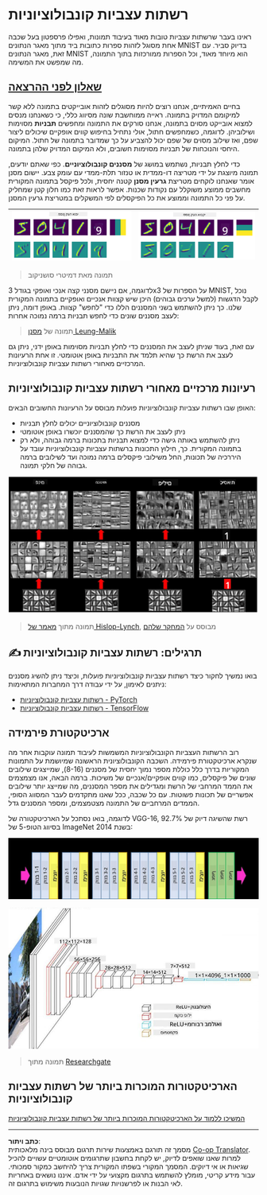 <!--
CO_OP_TRANSLATOR_METADATA:
{
  "original_hash": "088837b42b7d99198bf62db8a42411e0",
  "translation_date": "2025-08-28T19:24:31+00:00",
  "source_file": "lessons/4-ComputerVision/07-ConvNets/README.md",
  "language_code": "he"
}
-->
# רשתות עצביות קונבולוציוניות

ראינו בעבר שרשתות עצביות טובות מאוד בעיבוד תמונות, ואפילו פרספטון בעל שכבה אחת מסוגל לזהות ספרות כתובות ביד מתוך מאגר הנתונים MNIST בדיוק סביר. עם זאת, מאגר הנתונים MNIST הוא מיוחד מאוד, וכל הספרות ממורכזות בתוך התמונה, מה שמפשט את המשימה.

## [שאלון לפני ההרצאה](https://red-field-0a6ddfd03.1.azurestaticapps.net/quiz/107)

בחיים האמיתיים, אנחנו רוצים להיות מסוגלים לזהות אובייקטים בתמונה ללא קשר למיקומם המדויק בתמונה. ראייה ממוחשבת שונה מסיווג כללי, כי כשאנחנו מנסים למצוא אובייקט מסוים בתמונה, אנחנו סורקים את התמונה ומחפשים **תבניות** מסוימות ושילוביהן. לדוגמה, כשמחפשים חתול, אולי נתחיל בחיפוש קווים אופקיים שיכולים ליצור שפם, ואז שילוב מסוים של שפם יכול להצביע על כך שמדובר בתמונה של חתול. המיקום היחסי והנוכחות של תבניות מסוימות חשובים, ולא המיקום המדויק שלהן בתמונה.

כדי לחלץ תבניות, נשתמש במושג של **מסננים קונבולוציוניים**. כפי שאתם יודעים, תמונה מיוצגת על ידי מטריצה דו-ממדית או טנזור תלת-ממדי עם עומק צבע. יישום מסנן אומר שאנחנו לוקחים מטריצת **גרעין מסנן** קטנה יחסית, ולכל פיקסל בתמונה המקורית מחשבים ממוצע משוקלל עם נקודות שכנות. אפשר לראות זאת כמו חלון קטן שמחליק על פני כל התמונה וממוצע את כל הפיקסלים לפי המשקלים במטריצת גרעין המסנן.

![מסנן קצה אנכי](../../../../../translated_images/filter-vert.b7148390ca0bc356ddc7e55555d2481819c1e86ddde9dce4db5e71a69d6f887f.he.png) | ![מסנן קצה אופקי](../../../../../translated_images/filter-horiz.59b80ed4feb946efbe201a7fe3ca95abb3364e266e6fd90820cb893b4d3a6dda.he.png)
----|----

> תמונה מאת דמיטרי סושניקוב

לדוגמה, אם ניישם מסנני קצה אנכי ואופקי בגודל 3x3 על הספרות של MNIST, נוכל לקבל הדגשות (למשל ערכים גבוהים) היכן שיש קצוות אנכיים ואופקיים בתמונה המקורית שלנו. כך ניתן להשתמש בשני המסננים הללו כדי "לחפש" קצוות. באופן דומה, ניתן לעצב מסננים שונים כדי לחפש תבניות ברמה נמוכה אחרות:

> תמונה של [מסנן Leung-Malik](https://www.robots.ox.ac.uk/~vgg/research/texclass/filters.html)

עם זאת, בעוד שניתן לעצב את המסננים כדי לחלץ תבניות מסוימות באופן ידני, ניתן גם לעצב את הרשת כך שהיא תלמד את התבניות באופן אוטומטי. זו אחת הרעיונות המרכזיים מאחורי רשתות עצביות קונבולוציוניות.

## רעיונות מרכזיים מאחורי רשתות עצביות קונבולוציוניות

האופן שבו רשתות עצביות קונבולוציוניות פועלות מבוסס על הרעיונות החשובים הבאים:

* מסננים קונבולוציוניים יכולים לחלץ תבניות
* ניתן לעצב את הרשת כך שהמסננים יוכשרו באופן אוטומטי
* ניתן להשתמש באותה גישה כדי למצוא תבניות בתכונות ברמה גבוהה, ולא רק בתמונה המקורית. כך, חילוץ התכונות ברשתות עצביות קונבולוציוניות עובד על היררכיה של תכונות, החל משילובי פיקסלים ברמה נמוכה ועד לשילובים ברמה גבוהה של חלקי תמונה.

![חילוץ תכונות היררכי](../../../../../translated_images/FeatureExtractionCNN.d9b456cbdae7cb643fde3032b81b2940e3cf8be842e29afac3f482725ba7f95c.he.png)

> תמונה מתוך [מאמר של Hislop-Lynch](https://www.semanticscholar.org/paper/Computer-vision-based-pedestrian-trajectory-Hislop-Lynch/26e6f74853fc9bbb7487b06dc2cf095d36c9021d), מבוסס על [המחקר שלהם](https://dl.acm.org/doi/abs/10.1145/1553374.1553453)

## ✍️ תרגילים: רשתות עצביות קונבולוציוניות

בואו נמשיך לחקור כיצד רשתות עצביות קונבולוציוניות פועלות, וכיצד ניתן להשיג מסננים ניתנים לאימון, על ידי עבודה דרך המחברות המתאימות:

* [רשתות עצביות קונבולוציוניות - PyTorch](ConvNetsPyTorch.ipynb)
* [רשתות עצביות קונבולוציוניות - TensorFlow](ConvNetsTF.ipynb)

## ארכיטקטורת פירמידה

רוב הרשתות העצביות הקונבולוציוניות המשמשות לעיבוד תמונה עוקבות אחר מה שנקרא ארכיטקטורת פירמידה. השכבה הקונבולוציונית הראשונה שמיושמת על התמונות המקוריות בדרך כלל כוללת מספר נמוך יחסית של מסננים (8-16), שמייצגים שילובים שונים של פיקסלים, כמו קווים אופקיים/אנכיים של משיכות. ברמה הבאה, אנו מצמצמים את הממד המרחבי של הרשת ומגדילים את מספר המסננים, מה שמייצג יותר שילובים אפשריים של תכונות פשוטות. עם כל שכבה, ככל שאנו מתקדמים לעבר המסווג הסופי, הממדים המרחביים של התמונה מצטמצמים, ומספר המסננים גדל.

לדוגמה, בואו נסתכל על הארכיטקטורה של VGG-16, רשת שהשיגה דיוק של 92.7% בסיווג הטופ-5 של ImageNet בשנת 2014:

![שכבות ImageNet](../../../../../translated_images/vgg-16-arch1.d901a5583b3a51baeaab3e768567d921e5d54befa46e1e642616c5458c934028.he.jpg)

![פירמידת ImageNet](../../../../../translated_images/vgg-16-arch.64ff2137f50dd49fdaa786e3f3a975b3f22615efd13efb19c5d22f12e01451a1.he.jpg)

> תמונה מתוך [Researchgate](https://www.researchgate.net/figure/Vgg16-model-structure-To-get-the-VGG-NIN-model-we-replace-the-2-nd-4-th-6-th-7-th_fig2_335194493)

## הארכיטקטורות המוכרות ביותר של רשתות עצביות קונבולוציוניות

[המשיכו ללמוד על הארכיטקטורות המוכרות ביותר של רשתות עצביות קונבולוציוניות](CNN_Architectures.md)

---

**כתב ויתור**:  
מסמך זה תורגם באמצעות שירות תרגום מבוסס בינה מלאכותית [Co-op Translator](https://github.com/Azure/co-op-translator). למרות שאנו שואפים לדיוק, יש לקחת בחשבון שתרגומים אוטומטיים עשויים להכיל שגיאות או אי דיוקים. המסמך המקורי בשפתו המקורית צריך להיחשב כמקור סמכותי. עבור מידע קריטי, מומלץ להשתמש בתרגום מקצועי על ידי אדם. איננו נושאים באחריות לאי הבנות או לפרשנויות שגויות הנובעות משימוש בתרגום זה.